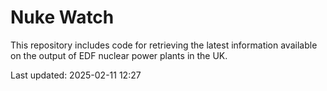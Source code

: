 # Nuke Watch

This repository includes code for retrieving the latest information available on the output of EDF nuclear power plants in the UK.

Last updated: 2025-02-11 12:27